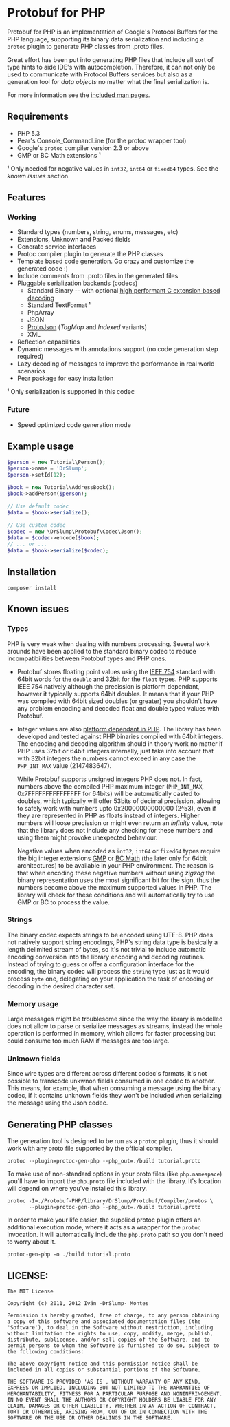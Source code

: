 Protobuf for PHP
================

Protobuf for PHP is an implementation of Google's Protocol Buffers for the PHP
language, supporting its binary data serialization and including a `protoc` 
plugin to generate PHP classes from .proto files.

Great effort has been put into generating PHP files that include all sort of type
hints to aide IDE's with autocompletion. Therefore, it can not only be used to
communicate with Protocol Buffers services but also as a generation tool for 
_data objects_ no matter what the final serialization is.

For more information see the [included man pages](http://drslump.github.com/Protobuf-PHP/).


## Requirements

  - PHP 5.3  
  - Pear's Console_CommandLine (for the protoc wrapper tool)
  - Google's `protoc` compiler version 2.3 or above
  - GMP or BC Math extensions ¹

  ¹ Only needed for negative values in `int32`, `int64` or `fixed64` types. See
    the _known issues_ section.


## Features

### Working

  - Standard types (numbers, string, enums, messages, etc)
  - Extensions, Unknown and Packed fields
  - Generate service interfaces
  - Protoc compiler plugin to generate the PHP classes
  - Template based code generation. Go crazy and customize the generated code :)
  - Include comments from .proto files in the generated files
  - Pluggable serialization backends (codecs)
    - Standard Binary -- with optional [high performant C extension based decoding](ext/)
    - Standard TextFormat ¹
    - PhpArray
    - JSON
    - [ProtoJson](https://github.com/drslump/ProtoJson) (_TagMap_ and _Indexed_ variants)
    - XML
  - Reflection capabilities
  - Dynamic messages with annotations support (no code generation step required)
  - Lazy decoding of messages to improve the performance in real world scenarios
  - Pear package for easy installation

¹ Only serialization is supported in this codec

### Future

  - Speed optimized code generation mode


## Example usage

```php
$person = new Tutorial\Person();
$person->name = 'DrSlump';
$person->setId(12);

$book = new Tutorial\AddressBook();
$book->addPerson($person);

// Use default codec
$data = $book->serialize();

// Use custom codec
$codec = new \DrSlump\Protobuf\Codec\Json();
$data = $codec->encode($book);
// ... or ...
$data = $book->serialize($codec);
```


## Installation

    composer install


## Known issues

### Types

PHP is very weak when dealing with numbers processing. Several work arounds have been applied
to the standard binary codec to reduce incompatibilities between Protobuf types and PHP ones.

  - Protobuf stores floating point values using the [IEEE 754](http://en.wikipedia.org/wiki/IEEE_754) standard
    with 64bit words for the `double` and 32bit for the `float` types. PHP supports IEEE 754 natively although
    the precission is platform dependant, however it typically supports 64bit doubles. It means that
    if your PHP was compiled with 64bit sized doubles (or greater) you shouldn't have any problem encoding
    and decoded float and double typed values with Protobuf.

  - Integer values are also [platform dependant in PHP](http://www.php.net/manual/en/language.types.integer.php).
    The library has been developed and tested against PHP binaries compiled with 64bit integers. The encoding and
    decoding algorithm should in theory work no matter if PHP uses 32bit or 64bit integers internally, just take
    into account that with 32bit integers the numbers cannot exceed in any case the `PHP_INT_MAX` value (2147483647).

    While Protobuf supports unsigned integers PHP does not. In fact, numbers above the compiled PHP maximum
    integer (`PHP_INT_MAX`, 0x7FFFFFFFFFFFFFFF for 64bits) will be automatically casted to doubles, which
    typically will offer 53bits of decimal precission, allowing to safely work with numbers upto
    0x20000000000000 (2^53), even if they are represented in PHP as floats instead of integers. Higher numbers
    will loose precission or might even return an _infinity_ value, note that the library does not include
    any checking for these numbers and using them might provoke unexpected behaviour.

    Negative values when encoded as `int32`, `int64` or `fixed64` types require the big integer extensions
    [GMP](http://www.php.net/gmp) or [BC Math](http://www.php.net/bc) (the later only for 64bit architectures)
    to be available in your PHP environment. The reason is that when encoding these negative numbers without
    using _zigzag_ the binary representation uses the most significant bit for the sign, thus the numbers become
    above the maximum supported values in PHP. The library will check for these conditions and will automatically
    try to use GMP or BC to process the value.


### Strings

The binary codec expects strings to be encoded using UTF-8. PHP does not natively support string encodings,
PHP's string data type is basically a length delimited stream of bytes, so it's not trivial to include
automatic encoding conversion into the library encoding and decoding routines. Instead of trying to guess
or offer a configuration interface for the encoding, the binary codec will process the `string` type just as
it would process `byte` one, delegating on your application the task of encoding or decoding in the desired
character set.

### Memory usage

Large messages might be troublesome since the way the library is modelled does not allow to parse or
serialize messages as streams, instead the whole operation is performed in memory, which allows for 
faster processing but could consume too much RAM if messages are too large.

### Unknown fields

Since wire types are different across different codec's formats, it's not possible to transcode 
unkwnon fields consumed in one codec to another. This means, for example, that when consuming a 
message using the binary codec, if it contains unknown fields they won't be included when 
serializing the message using the Json codec.


## Generating PHP classes

The generation tool is designed to be run as a `protoc` plugin, thus it should
work with any proto file supported by the official compiler.

    protoc --plugin=protoc-gen-php --php_out=./build tutorial.proto

To make use of non-standard options in your proto files (like `php.namespace`) you'll
have to import the `php.proto` file included with the library. It's location will 
depend on where you've installed this library.

    protoc -I=./Protobuf-PHP/library/DrSlump/Protobuf/Compiler/protos \
           --plugin=protoc-gen-php --php_out=./build tutorial.proto

In order to make your life easier, the supplied protoc plugin offers an additional
execution mode, where it acts as a wrapper for the `protoc` invocation. It will
automatically include the `php.proto` path so you don't need to worry about it.

    protoc-gen-php -o ./build tutorial.proto


## LICENSE:

    The MIT License

    Copyright (c) 2011, 2012 Iván -DrSlump- Montes

    Permission is hereby granted, free of charge, to any person obtaining
    a copy of this software and associated documentation files (the
    'Software'), to deal in the Software without restriction, including
    without limitation the rights to use, copy, modify, merge, publish,
    distribute, sublicense, and/or sell copies of the Software, and to
    permit persons to whom the Software is furnished to do so, subject to
    the following conditions:

    The above copyright notice and this permission notice shall be
    included in all copies or substantial portions of the Software.

    THE SOFTWARE IS PROVIDED 'AS IS', WITHOUT WARRANTY OF ANY KIND,
    EXPRESS OR IMPLIED, INCLUDING BUT NOT LIMITED TO THE WARRANTIES OF
    MERCHANTABILITY, FITNESS FOR A PARTICULAR PURPOSE AND NONINFRINGEMENT.
    IN NO EVENT SHALL THE AUTHORS OR COPYRIGHT HOLDERS BE LIABLE FOR ANY
    CLAIM, DAMAGES OR OTHER LIABILITY, WHETHER IN AN ACTION OF CONTRACT,
    TORT OR OTHERWISE, ARISING FROM, OUT OF OR IN CONNECTION WITH THE
    SOFTWARE OR THE USE OR OTHER DEALINGS IN THE SOFTWARE.


